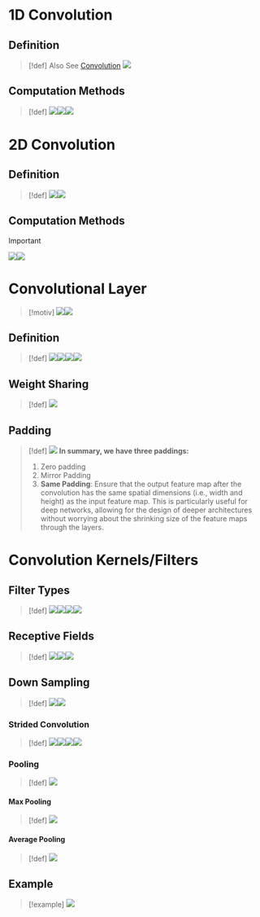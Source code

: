 # 1D Convolution
## Definition
> [!def]
> Also See [Convolution](../../Signal_Processing/1_LTI_Systems/Signals_LTI_Systems.md#Convolution)
> ![](Convolution_Operation.assets/image-20240319120800576.png)



## Computation Methods
> [!def]
> ![](Convolution_Operation.assets/image-20240319121421208.png)![](Convolution_Operation.assets/image-20240319121429820.png)![](Convolution_Operation.assets/image-20240319121438327.png)



# 2D Convolution
## Definition
> [!def]
> ![](Convolution_Operation.assets/image-20240319121541506.png)![](Convolution_Operation.assets/image-20240319121634565.png)




## Computation Methods
> [!important]
> ![](Convolution_Operation.assets/image-20240319121615088.png)![](Convolution_Operation.assets/image-20240319121622914.png)



# Convolutional Layer
> [!motiv]
> ![](Convolution_Operation.assets/image-20240328175206339.png)![](Convolution_Operation.assets/image-20240328175253196.png)




## Definition
> [!def]
> ![](Convolution_Operation.assets/image-20240328175330403.png)![](Convolution_Operation.assets/image-20240328175337092.png)![](Convolution_Operation.assets/image-20240328175419722.png)![](Convolution_Operation.assets/image-20240328175429195.png)



## Weight Sharing
> [!def]
> ![](Convolution_Operation.assets/image-20240328182900107.png)




## Padding
> [!def]
> ![](Convolution_Operation.assets/image-20240328182935933.png)
> **In summary, we have three paddings:**
> 1. Zero padding
> 2. Mirror Padding
> 3. **Same Padding**: Ensure that the output feature map after the convolution has the same spatial dimensions (i.e., width and height) as the input feature map. This is particularly useful for deep networks, allowing for the design of deeper architectures without worrying about the shrinking size of the feature maps through the layers.





# Convolution Kernels/Filters
## Filter Types
> [!def]
> ![](Convolution_Operation.assets/image-20240328175504013.png)![](Convolution_Operation.assets/image-20240328175509030.png)![](Convolution_Operation.assets/image-20240328175513159.png)![](Convolution_Operation.assets/image-20240328175518832.png)



## Receptive Fields
> [!def]
> ![](Convolution_Operation.assets/image-20240328175556697.png)![](Convolution_Operation.assets/image-20240328175603898.png)![](Convolution_Operation.assets/image-20240328175704108.png)


## Down Sampling
> [!def]
> ![](Convolution_Operation.assets/image-20240328183128298.png)![](Convolution_Operation.assets/image-20240328183135186.png)


### Strided Convolution
> [!def]
> ![](Convolution_Operation.assets/image-20240328175815139.png)![](Convolution_Operation.assets/image-20240401135641389.png)![](Convolution_Operation.assets/image-20240401135806149.png)![](Convolution_Operation.assets/image-20240401140056394.png)





### Pooling
> [!def]
> ![](Convolution_Operation.assets/image-20240328175833823.png)



#### Max Pooling
> [!def]
> ![](Convolution_Operation.assets/image-20240328175854749.png)




#### Average Pooling
> [!def]
> ![](Convolution_Operation.assets/image-20240328175904806.png)



## Example
> [!example]
> ![](Convolution_Operation.assets/image-20240328175950372.png)











